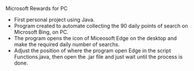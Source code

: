 Microsoft Rewards for PC

* First personal project using Java.
* Program created to automate collecting the 90 daily points of search on Microsoft Bing, on PC.
* The program opens the icon of Miceosoft Edge on the desktop and make the required daily number of searchs.
* Adjust the position of where the program open Edge in the script Functions.java, then open the .jar file and just wait until the process is done.
